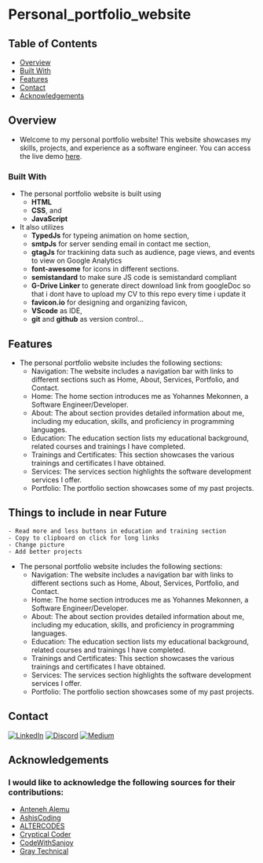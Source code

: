 # Personal_portfolio_website

## Table of Contents

- [Overview](#overview)
- [Built With](#built-with)
- [Features](#features)
- [Contact](#contact)
- [Acknowledgements](#acknowledgements)

## Overview

- Welcome to my personal portfolio website! This website showcases my skills, projects, and experience as a software engineer. You can access the live demo [here](https://yohannes90.github.io/Personal_portfolio_website/#portfolio).


### Built With

- The personal portfolio website is built using
    - **HTML**
    - **CSS**, and
    - **JavaScript**
- It also utilizes
    - **TypedJs** for typeing animation on home section,
    - **smtpJs** for server sending email in contact me section,
    - **gtagJs** for trackining data such as audience, page views, and events to view on Google Analytics
    - **font-awesome** for icons in different sections.
    - **semistandard** to make sure JS code is semistandard compliant
    - **G-Drive Linker** to generate direct download link from googleDoc so that i dont have to upload my CV to this repo every time i update it
    - **favicon.io** for designing and organizing favicon,
    - **VScode** as IDE,
    - **git** and **github** as version control...

## Features

- The personal portfolio website includes the following sections:
    - Navigation: The website includes a navigation bar with links to different sections such as Home, About, Services, Portfolio, and Contact.
    - Home: The home section introduces me as Yohannes Mekonnen, a Software Engineer/Developer.
    - About: The about section provides detailed information about me, including my education, skills, and  proficiency in programming languages.
    - Education: The education section lists my educational background, related courses and trainings I have completed.
    - Trainings and Certificates: This section showcases the various trainings and certificates I have obtained.
    - Services: The services section highlights the software development services I offer.
    - Portfolio: The portfolio section showcases some of my past projects.

## Things to include in near Future
    - Read more and less buttons in education and training section
    - Copy to clipboard on click for long links
    - Change picture
    - Add better projects

- The personal portfolio website includes the following sections:
    - Navigation: The website includes a navigation bar with links to different sections such as Home, About, Services, Portfolio, and Contact.
    - Home: The home section introduces me as Yohannes Mekonnen, a Software Engineer/Developer.
    - About: The about section provides detailed information about me, including my education, skills, and  proficiency in programming languages.
    - Education: The education section lists my educational background, related courses and trainings I have completed.
    - Trainings and Certificates: This section showcases the various trainings and certificates I have obtained.
    - Services: The services section highlights the software development services I offer.
    - Portfolio: The portfolio section showcases some of my past projects.


## Contact
[![LinkedIn](https://img.shields.io/badge/LinkedIn-%230077B5.svg?logo=linkedin&logoColor=white)](https://linkedin.com/in/Yohannes90)
[![Discord](https://img.shields.io/badge/Discord-%237289DA.svg?logo=discord&logoColor=white)](https://discord.gg/Yohannes90)
[![Medium](https://img.shields.io/badge/Medium-12100E?logo=medium&logoColor=white)](https://medium.com/@Yohannes90)

## Acknowledgements

### I would like to acknowledge the following sources for their contributions:
- [Anteneh Alemu](https://www.linkedin.com/in/anteneh-alemu-45a49958/?originalSubdomain=et)
- [AshisCoding](AshisCoding)
- [ALTERCODES](https://www.youtube.com/@altercodes1)
- [Cryptical Coder](https://www.youtube.com/@CrypticalCoder)
- [CodeWithSanjoy](https://www.youtube.com/@codewithsanjoy)
- [Gray Technical](https://www.youtube.com/@graytechnical5870)

